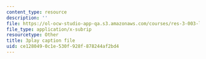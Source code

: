 ```yaml
---
content_type: resource
description: ''
file: https://ol-ocw-studio-app-qa.s3.amazonaws.com/courses/res-3-003-learn-to-build-your-own-videogame-with-the-unity-game-engine-and-microsoft-kinect-january-iap-2017/ce1280490c1e530f928f878244af2bd4_lKX4aGOzNvo.vtt
file_type: application/x-subrip
resourcetype: Other
title: 3play caption file
uid: ce128049-0c1e-530f-928f-878244af2bd4
---
```

